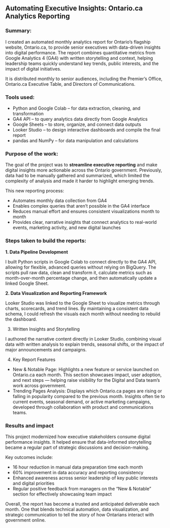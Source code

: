 ## Automating Executive Insights: Ontario.ca Analytics Reporting

### Summary:

I created an automated monthly analytics report for Ontario’s flagship website, Ontario.ca, to provide senior executives with data-driven insights into digital performance. The report combines quantitative metrics from Google Analytics 4 (GA4) with written storytelling and context, helping leadership teams quickly understand key trends, public interests, and the impact of digital initiatives.

It is distributed monthly to senior audiences, including the Premier’s Office, Ontario.ca Executive Table, and Directors of Communications.

### Tools used:

- Python and Google Colab – for data extraction, cleaning, and transformation
- GA4 API – to query analytics data directly from Google Analytics
- Google Sheets – to store, organize, and connect data outputs
- Looker Studio – to design interactive dashboards and compile the final report
- pandas and NumPy – for data manipulation and calculations

### Purpose of the work:

The goal of the project was to **streamline executive reporting** and make digital insights more actionable across the Ontario government. Previously, data had to be manually gathered and summarized, which limited the complexity of analysis and made it harder to highlight emerging trends.

This new reporting process:
- Automates monthly data collection from GA4
- Enables complex queries that aren’t possible in the GA4 interface
- Reduces manual effort and ensures consistent visualizations month to month
- Provides clear, narrative insights that connect analytics to real-world events, marketing activity, and new digital launches

### Steps taken to build the reports:

**1. Data Pipeline Development**

I built Python scripts in Google Colab to connect directly to the GA4 API, allowing for flexible, advanced queries without relying on BigQuery. The scripts pull raw data, clean and transform it, calculate metrics such as month-over-month percentage change, and then automatically update a linked Google Sheet.

**2. Data Visualization and Reporting Framework**

Looker Studio was linked to the Google Sheet to visualize metrics through charts, scorecards, and trend lines. By maintaining a consistent data schema, I could refresh the visuals each month without needing to rebuild the dashboard.

3. Written Insights and Storytelling

I authored the narrative content directly in Looker Studio, combining visual data with written analysis to explain trends, seasonal shifts, or the impact of major announcements and campaigns.

4. Key Report Features

- New & Notable Page: Highlights a new feature or service launched on Ontario.ca each month. This section showcases impact, user adoption, and next steps — helping raise visibility for the Digital and Data team’s work across government.
- Trending Pages Analysis: Displays which Ontario.ca pages are rising or falling in popularity compared to the previous month. Insights often tie to current events, seasonal demand, or active marketing campaigns, developed through collaboration with product and communications teams.

### Results and impact

This project modernized how executive stakeholders consume digital performance insights. It helped ensure that data-informed storytelling became a regular part of strategic discussions and decision-making.

Key outcomes include:
- 16 hour reduction in manual data preparation time each month
- 60% improvement in data accuracy and reporting consistency
- Enhanced awareness across senior leadership of key public interests and digital priorities
- Regular positive feedback from managers on the “New & Notable” section for effectively showcasing team impact

Overall, the report has become a trusted and anticipated deliverable each month. One that blends technical automation, data visualization, and strategic communication to tell the story of how Ontarians interact with government online.
